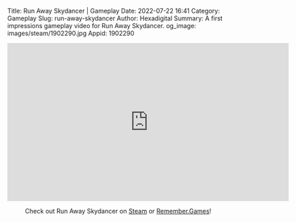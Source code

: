 Title: Run Away Skydancer | Gameplay
Date: 2022-07-22 16:41
Category: Gameplay
Slug: run-away-skydancer
Author: Hexadigital
Summary: A first impressions gameplay video for Run Away Skydancer.
og_image: images/steam/1902290.jpg
Appid: 1902290

<center><iframe src="https://www.youtube.com/embed/O_W-gPiPVRk?feature=oembed" allow="accelerometer; autoplay; encrypted-media; gyroscope; picture-in-picture" width="640" height="360" frameborder="0"></iframe>

Check out Run Away Skydancer on [Steam](https://store.steampowered.com/app/1902290/?curator_clanid=34633900) or [Remember.Games](https://remember.games/game/6133/)!</center>

